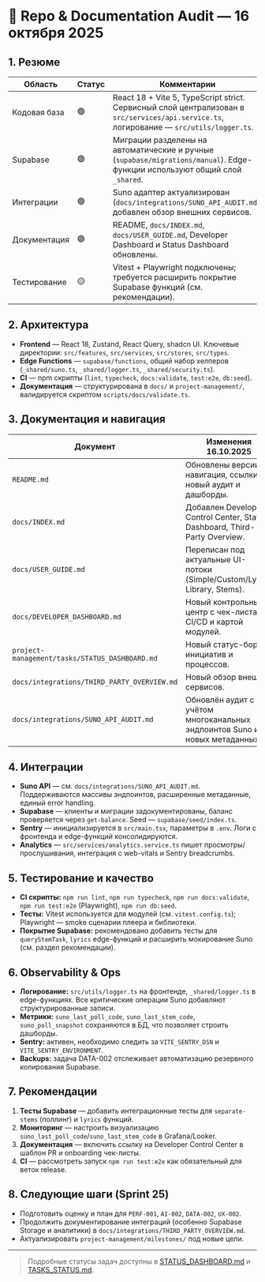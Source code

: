 # 🧾 Repo & Documentation Audit — 16 октября 2025

## 1. Резюме

| Область | Статус | Комментарии |
| --- | --- | --- |
| Кодовая база | 🟢 | React 18 + Vite 5, TypeScript strict. Сервисный слой централизован в `src/services/api.service.ts`, логирование — `src/utils/logger.ts`. |
| Supabase | 🟢 | Миграции разделены на автоматические и ручные (`supabase/migrations/manual`). Edge-функции используют общий слой `_shared`. |
| Интеграции | 🟢 | Suno адаптер актуализирован (`docs/integrations/SUNO_API_AUDIT.md`), добавлен обзор внешних сервисов. |
| Документация | 🟢 | README, `docs/INDEX.md`, `docs/USER_GUIDE.md`, Developer Dashboard и Status Dashboard обновлены. |
| Тестирование | 🟡 | Vitest + Playwright подключены; требуется расширить покрытие Supabase функций (см. рекомендации). |

<a id="architecture-overview"></a>
## 2. Архитектура

- **Frontend** — React 18, Zustand, React Query, shadcn UI. Ключевые директории: `src/features`, `src/services`, `src/stores`, `src/types`.
- **Edge Functions** — `supabase/functions`, общий набор хелперов (`_shared/suno.ts`, `_shared/logger.ts`, `_shared/security.ts`).
- **CI** — npm скрипты (`lint`, `typecheck`, `docs:validate`, `test:e2e`, `db:seed`).
- **Документация** — структурирована в `docs/` и `project-management/`, валидируется скриптом `scripts/docs/validate.ts`.

## 3. Документация и навигация

| Документ | Изменения 16.10.2025 |
| --- | --- |
| `README.md` | Обновлены версии, навигация, ссылки на новый аудит и дашборды. |
| `docs/INDEX.md` | Добавлен Developer Control Center, Status Dashboard, Third-Party Overview. |
| `docs/USER_GUIDE.md` | Переписан под актуальные UI-потоки (Simple/Custom/Lyrics, Library, Stems). |
| `docs/DEVELOPER_DASHBOARD.md` | Новый контрольный центр с чек-листами CI/CD и картой модулей. |
| `project-management/tasks/STATUS_DASHBOARD.md` | Новый статус-борд инициатив и процессов. |
| `docs/integrations/THIRD_PARTY_OVERVIEW.md` | Новый обзор внешних сервисов. |
| `docs/integrations/SUNO_API_AUDIT.md` | Обновлён аудит с учётом многоканальных эндпоинтов Suno и новых метаданных. |

## 4. Интеграции

- **Suno API** — см. `docs/integrations/SUNO_API_AUDIT.md`. Поддерживаются массивы эндпоинтов, расширенные метаданные, единый error handling.
- **Supabase** — клиенты и миграции задокументированы, баланс проверяется через `get-balance`. Seed — `supabase/seed/index.ts`.
- **Sentry** — инициализируется в `src/main.tsx`, параметры в `.env`. Логи с фронтенда и edge-функций консолидируются.
- **Analytics** — `src/services/analytics.service.ts` пишет просмотры/прослушивания, интеграция с web-vitals и Sentry breadcrumbs.

## 5. Тестирование и качество

- **CI скрипты:** `npm run lint`, `npm run typecheck`, `npm run docs:validate`, `npm run test:e2e` (Playwright), `npm run db:seed`.
- **Тесты:** Vitest используется для модулей (см. `vitest.config.ts`); Playwright — smoke сценарии плеера и библиотеки.
- **Покрытие Supabase:** рекомендовано добавить тесты для `queryStemTask`, `lyrics` edge-функций и расширить мокирование Suno (см. раздел рекомендации).

<a id="observability"></a>
## 6. Observability & Ops

- **Логирование:** `src/utils/logger.ts` на фронтенде, `_shared/logger.ts` в edge-функциях. Все критические операции Suno добавляют структурированные записи.
- **Метрики:** `suno_last_poll_code`, `suno_last_stem_code`, `suno_poll_snapshot` сохраняются в БД, что позволяет строить дашборды.
- **Sentry:** активен, необходимо следить за `VITE_SENTRY_DSN` и `VITE_SENTRY_ENVIRONMENT`.
- **Backups:** задача DATA-002 отслеживает автоматизацию резервного копирования Supabase.

## 7. Рекомендации

1. **Тесты Supabase** — добавить интеграционные тесты для `separate-stems` (поллинг) и `lyrics` функций.
2. **Мониторинг** — настроить визуализацию `suno_last_poll_code`/`suno_last_stem_code` в Grafana/Looker.
3. **Документация** — включить ссылку на Developer Control Center в шаблон PR и onboarding чек-листы.
4. **CI** — рассмотреть запуск `npm run test:e2e` как обязательный для веток release.

## 8. Следующие шаги (Sprint 25)

- Подготовить оценку и план для `PERF-001`, `AI-002`, `DATA-002`, `UX-002`.
- Продолжить документирование интеграций (особенно Supabase Storage и аналитики) в `docs/integrations/THIRD_PARTY_OVERVIEW.md`.
- Актуализировать `project-management/milestones/` под новые цели.

---

> Подробные статусы задач доступны в [STATUS_DASHBOARD.md](../tasks/STATUS_DASHBOARD.md) и [TASKS_STATUS.md](../tasks/TASKS_STATUS.md).
